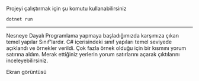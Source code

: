 Projeyi çalıştırmak için şu komutu kullanabilirsiniz
<br>

    dotnet run

---

Nesneye Dayalı Programlama yapmaya başladığımızda karşımıza çıkan temel yapılar Sınıf'lardır. C# içerisindeki sınıf yapıları temel seviyede açıklandı ve örnekler verildi. Çok fazla örnek olduğu için bir kısmını yorum satırına aldım. Merak ettiğiniz yerlerin yorum satırlarını açarak çıktılarını inceleyebilirsiniz.

Ekran görüntüsü
<br>

